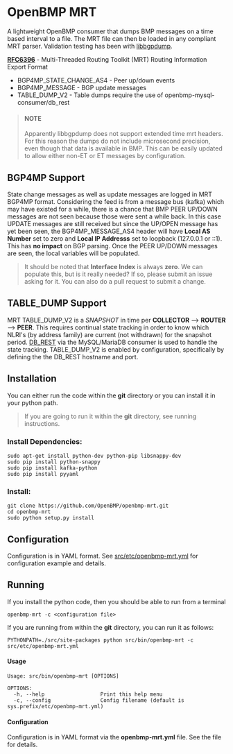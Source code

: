OpenBMP MRT
=====================
A lightweight OpenBMP consumer that dumps BMP messages on a time based interval to a file.
The MRT file can then be loaded in any compliant MRT parser.  Validation testing has been with
[libbgpdump](https://bitbucket.org/ripencc/bgpdump/wiki/Home).

**[RFC6396](https://tools.ietf.org/html/rfc6396)** - Multi-Threaded Routing Toolkit (MRT) Routing Information Export Format

* BGP4MP_STATE_CHANGE_AS4 - Peer up/down events
* BGP4MP_MESSAGE - BGP update messages
* TABLE_DUMP_V2 - Table dumps require the use of openbmp-mysql-consumer/db_rest

> #### NOTE
> Apparently libbgpdump does not support extended time mrt headers.  For this reason the dumps
> do not include microsecond precision, even though that data is available in BMP.  This can
> be easily updated to allow either non-ET or ET messages by configuration.

BGP4MP Support
--------------
State change messages as well as update messages are logged in MRT BGP4MP format.  Considering
the feed is from a message bus (kafka) which may have existed for a while, there is a chance that
BMP PEER UP/DOWN messages are not seen because those were sent a while back.  In this case UPDATE messages
are still received but since the UP/OPEN message has yet been seen, the BGP4MP_MESSAGE_AS4 header will
have **Local AS Number** set to zero and **Local IP Addresss** set to loopback (127.0.0.1 or ::1).
This has **no impact** on BGP parsing. Once the PEER UP/DOWN messages are seen, the local variables will be
populated.

> It should be noted that **Interface Index** is always **zero**.   We can populate this, but is it really
> needed?  If so, please submit an issue asking for it. You can also do a pull request to submit
> a change.


TABLE_DUMP Support
------------------
MRT TABLE_DUMP_V2 is a *SNAPSHOT* in time per **COLLECTOR** -->  **ROUTER** --> **PEER**.  This requires continual
state tracking in order to know which NLRI's (by address family) are current (not withdrawn) for the snapshot
period.  [DB_REST](https://github.com/openbmp/db_rest) via the MySQL/MariaDB consumer is used to handle the state
tracking.   TABLE_DUMP_V2 is enabled by configuration, specifically by defining the the DB_REST hostname and port.

Installation
------------
You can either run the code within the **git** directory or you can install it in your python path. 

> If you are going to run it within the **git** directory, see running instructions.  

### Install Dependencies:
    
    sudo apt-get install python-dev python-pip libsnappy-dev
    sudo pip install python-snappy
    sudo pip install kafka-python
    sudo pip install pyyaml


### Install:

    git clone https://github.com/OpenBMP/openbmp-mrt.git
    cd openbmp-mrt
    sudo python setup.py install

Configuration
-------------
Configuration is in YAML format.  See [src/etc/openbmp-mrt.yml](src/etc/openbmp-mrt.yml) for configuration example
and details.

Running
-------
If you install the python code, then you should be able to run from a terminal

    openbmp-mrt -c <configuration file>
    
If you are running from within the **git** directory, you can run it as follows:

    PYTHONPATH=./src/site-packages python src/bin/openbmp-mrt -c src/etc/openbmp-mrt.yml

    
#### Usage
```
Usage: src/bin/openbmp-mrt [OPTIONS]

OPTIONS:
  -h, --help                  Print this help menu
  -c, --config                Config filename (default is sys.prefix/etc/openbmp-mrt.yml)
```

#### Configuration
Configuration is in YAML format via the **openbmp-mrt.yml** file.  See the file for details.


